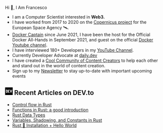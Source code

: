 
<!--
<table><tr><td valign="top" width="75%">
 <table><tr><td valign="top" width="50%">
 <td valign="top" width="25%">
-->
Hi 👋, I Am Francesco

- I am a Computer Scientist interested in **Web3.**
- I have worked from 2017 to 2020 on the [Copernicus project](https://en.wikipedia.org/wiki/Copernicus_Programme) for the European Space Agency 🛰.
- [Docker Captain](https://www.docker.com/captains/francesco-ciulla) since June 2021, I have been the host for the Official Docker All-Hands in September 2021, and guest on the official [Docker Youtube channel](https://youtu.be/QFl0EFGr5e4).
- I have interviewed 180+ Developers in my [YouTube Channel](https://youtu.be/Wh6r6xHPEIg). 
- Currently Developer Advocate at [daily.dev](https://daily.dev) 
- I have created a [Cool Community of Content Creators](https://discord.com/invite/cRjhjFRRre) to help each other and stand out in the world of content creation.
- Sign up to my [Newsletter](https://www.getrevue.co/profile/francescociull4) to stay up-to-date with important upcoming events
</td></tr></table>



   
## <a href="https://dev.to/francescoxx"><img src="https://github.com/FrancescoXX/FrancescoXX/blob/main/dev-black.png" title="DEV" alt="DEV" width="25"/></a>   Recent Articles on DEV.to     
 <!-- DEVTO-BLOG-LIST:START -->
- [Control flow in Rust](https://dev.to/something)
- [Functions in Rust: a good introduction](https://dev.to/something)
- [Rust Data Types](https://dev.to/something)
- [Variables, Shadowing, and Constants in Rust](https://dev.to/something)
- [Rust 🦀 Installation + Hello World](https://dev.to/francescoxx/something)
<!-- DEVTO-BLOG-LIST:END -->

</td></tr></table>
